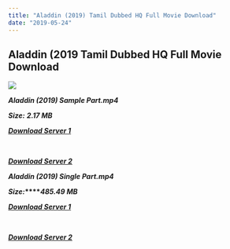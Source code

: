 ```yaml
---
title: "Aladdin (2019) Tamil Dubbed HQ Full Movie Download"
date: "2019-05-24"
---
```


## Aladdin (2019 Tamil Dubbed HQ Full Movie Download

![](https://images.moviebuff.com/5c066508-d233-4c41-b48e-4db366633c56?w=1000)

**_Aladdin (2019) Sample Part.mp4_**

**_Size:_** **_2.17 MB_**

**_[Download Server 1](http://b8.wetransfer.vip/files/Tamil{c159298fb141cbadc7232f68964181f47c3dba5abf1fc31c2462b14f0846cd70}20Dubbed{c159298fb141cbadc7232f68964181f47c3dba5abf1fc31c2462b14f0846cd70}20Movies/Tamil{c159298fb141cbadc7232f68964181f47c3dba5abf1fc31c2462b14f0846cd70}202019{c159298fb141cbadc7232f68964181f47c3dba5abf1fc31c2462b14f0846cd70}20Dubbed{c159298fb141cbadc7232f68964181f47c3dba5abf1fc31c2462b14f0846cd70}20Movies/Aladdin{c159298fb141cbadc7232f68964181f47c3dba5abf1fc31c2462b14f0846cd70}20(2019)/Aladdin{c159298fb141cbadc7232f68964181f47c3dba5abf1fc31c2462b14f0846cd70}20(2019){c159298fb141cbadc7232f68964181f47c3dba5abf1fc31c2462b14f0846cd70}20BDRip/Aladdin{c159298fb141cbadc7232f68964181f47c3dba5abf1fc31c2462b14f0846cd70}20(2019){c159298fb141cbadc7232f68964181f47c3dba5abf1fc31c2462b14f0846cd70}20Sample{c159298fb141cbadc7232f68964181f47c3dba5abf1fc31c2462b14f0846cd70}20(640x360).mp4)_**

**_[  
](http://b8.wetransfer.vip/files/Tamil{c159298fb141cbadc7232f68964181f47c3dba5abf1fc31c2462b14f0846cd70}20Dubbed{c159298fb141cbadc7232f68964181f47c3dba5abf1fc31c2462b14f0846cd70}20Movies/Tamil{c159298fb141cbadc7232f68964181f47c3dba5abf1fc31c2462b14f0846cd70}202019{c159298fb141cbadc7232f68964181f47c3dba5abf1fc31c2462b14f0846cd70}20Dubbed{c159298fb141cbadc7232f68964181f47c3dba5abf1fc31c2462b14f0846cd70}20Movies/Aladdin{c159298fb141cbadc7232f68964181f47c3dba5abf1fc31c2462b14f0846cd70}20(2019)/Aladdin{c159298fb141cbadc7232f68964181f47c3dba5abf1fc31c2462b14f0846cd70}20(2019){c159298fb141cbadc7232f68964181f47c3dba5abf1fc31c2462b14f0846cd70}20BDRip/Aladdin{c159298fb141cbadc7232f68964181f47c3dba5abf1fc31c2462b14f0846cd70}20(2019){c159298fb141cbadc7232f68964181f47c3dba5abf1fc31c2462b14f0846cd70}20Sample{c159298fb141cbadc7232f68964181f47c3dba5abf1fc31c2462b14f0846cd70}20(640x360).mp4)_**

**_[Download Server 2](http://b8.wetransfer.vip/files/Tamil{c159298fb141cbadc7232f68964181f47c3dba5abf1fc31c2462b14f0846cd70}20Dubbed{c159298fb141cbadc7232f68964181f47c3dba5abf1fc31c2462b14f0846cd70}20Movies/Tamil{c159298fb141cbadc7232f68964181f47c3dba5abf1fc31c2462b14f0846cd70}202019{c159298fb141cbadc7232f68964181f47c3dba5abf1fc31c2462b14f0846cd70}20Dubbed{c159298fb141cbadc7232f68964181f47c3dba5abf1fc31c2462b14f0846cd70}20Movies/Aladdin{c159298fb141cbadc7232f68964181f47c3dba5abf1fc31c2462b14f0846cd70}20(2019)/Aladdin{c159298fb141cbadc7232f68964181f47c3dba5abf1fc31c2462b14f0846cd70}20(2019){c159298fb141cbadc7232f68964181f47c3dba5abf1fc31c2462b14f0846cd70}20BDRip/Aladdin{c159298fb141cbadc7232f68964181f47c3dba5abf1fc31c2462b14f0846cd70}20(2019){c159298fb141cbadc7232f68964181f47c3dba5abf1fc31c2462b14f0846cd70}20Sample{c159298fb141cbadc7232f68964181f47c3dba5abf1fc31c2462b14f0846cd70}20(640x360).mp4)_**

**_Aladdin (2019) Single Part.mp4_**

**_Size:_****_485.49 MB_**

**_[Download Server 1](http://c5.wetransfer.vip//files/Aladdin{c159298fb141cbadc7232f68964181f47c3dba5abf1fc31c2462b14f0846cd70}20(2019).mp4)_**

**_[  
](http://c5.wetransfer.vip//files/Aladdin{c159298fb141cbadc7232f68964181f47c3dba5abf1fc31c2462b14f0846cd70}20(2019).mp4)_**

**_[Download Server 2](http://c5.wetransfer.vip//files/Aladdin{c159298fb141cbadc7232f68964181f47c3dba5abf1fc31c2462b14f0846cd70}20(2019).mp4)_**

